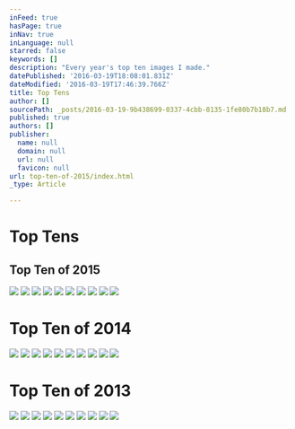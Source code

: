 ```yaml
---
inFeed: true
hasPage: true
inNav: true
inLanguage: null
starred: false
keywords: []
description: "Every year's top ten images I made."
datePublished: '2016-03-19T18:08:01.831Z'
dateModified: '2016-03-19T17:46:39.766Z'
title: Top Tens
author: []
sourcePath: _posts/2016-03-19-9b438699-0337-4cbb-8135-1fe80b7b18b7.md
published: true
authors: []
publisher:
  name: null
  domain: null
  url: null
  favicon: null
url: top-ten-of-2015/index.html
_type: Article

---
```

# Top Tens

## Top Ten of 2015
![](https://the-grid-user-content.s3-us-west-2.amazonaws.com/25a54abd-7477-4e31-a078-f2ca50fe88f1.jpg)
![](https://the-grid-user-content.s3-us-west-2.amazonaws.com/0d740b29-49e1-4109-b1bf-03a33b6241c2.jpg)
![](https://the-grid-user-content.s3-us-west-2.amazonaws.com/7c073d40-d18e-4b41-ac42-b1ebec813044.jpg)
![](https://the-grid-user-content.s3-us-west-2.amazonaws.com/c64463ec-e899-4713-ab46-f42d03e7a74b.jpg)
![](https://the-grid-user-content.s3-us-west-2.amazonaws.com/8d08920f-c6e2-43b0-b863-4e5bda5cefdd.jpg)
![](https://the-grid-user-content.s3-us-west-2.amazonaws.com/98ba70b7-b3ff-4d60-aa9d-4b732e300556.jpg)
![](https://the-grid-user-content.s3-us-west-2.amazonaws.com/3d4d4481-3341-40e3-9695-f45e5623f43a.jpg)
![](https://the-grid-user-content.s3-us-west-2.amazonaws.com/cae55780-9c77-4e9c-bb5d-70074bd7072a.jpg)
![](https://the-grid-user-content.s3-us-west-2.amazonaws.com/78df05ac-b026-467a-b855-e1d20ede66b5.jpg)
![](https://the-grid-user-content.s3-us-west-2.amazonaws.com/fa606c81-d365-4e9c-8044-7d7f82527192.jpg)

# Top Ten of 2014
![](https://the-grid-user-content.s3-us-west-2.amazonaws.com/d52f19e0-d8a4-43a3-9838-92aec35c9780.jpg)
![](https://the-grid-user-content.s3-us-west-2.amazonaws.com/0c547162-9e60-47b0-acd2-40f948220d9c.jpg)
![](https://the-grid-user-content.s3-us-west-2.amazonaws.com/86f1bef4-724f-4f26-8a4d-32c1120df4ec.jpg)
![](https://the-grid-user-content.s3-us-west-2.amazonaws.com/c52e426f-46db-426c-a343-e29987d1360a.jpg)
![](https://the-grid-user-content.s3-us-west-2.amazonaws.com/c3085977-0e97-4395-899b-28ef15ef336e.jpg)
![](https://the-grid-user-content.s3-us-west-2.amazonaws.com/b8224330-11c3-418e-a42f-b6110f4df43d.jpg)
![](https://the-grid-user-content.s3-us-west-2.amazonaws.com/3780b9f5-ab74-466f-bcbb-9d01e7a8aeac.jpg)
![](https://the-grid-user-content.s3-us-west-2.amazonaws.com/bea29d29-82d5-4f77-8737-2b8cde3bd080.jpg)
![](https://the-grid-user-content.s3-us-west-2.amazonaws.com/b5467867-f7d1-470f-b766-ecbdc10dd8ff.jpg)
![](https://the-grid-user-content.s3-us-west-2.amazonaws.com/4e088fee-c652-4b6c-a777-9534cc28be01.jpg)

# Top Ten of 2013
![](https://the-grid-user-content.s3-us-west-2.amazonaws.com/3f1ae9c9-7ab8-4833-ac28-f33e9caeb160.jpg)
![](https://the-grid-user-content.s3-us-west-2.amazonaws.com/c453f59c-4670-4825-883d-e7e76eb6a227.jpg)
![](https://the-grid-user-content.s3-us-west-2.amazonaws.com/e1f42ad3-693f-44d9-b68d-0c1eee3a5218.jpg)
![](https://s3-us-west-2.amazonaws.com/the-grid-img/p/b9f39a1115570726c0c961463cc634f5e8cde68c.jpg)
![](https://the-grid-user-content.s3-us-west-2.amazonaws.com/10e0bb1f-46ba-492f-a947-487b3f92c18f.jpg)
![](https://the-grid-user-content.s3-us-west-2.amazonaws.com/04e59bd2-2f31-4305-9634-35de61ab1089.jpg)
![](https://the-grid-user-content.s3-us-west-2.amazonaws.com/4f5963b8-a7b7-4a05-b45f-0364bfc7a46a.jpg)
![](https://the-grid-user-content.s3-us-west-2.amazonaws.com/9a3b47c3-bfa2-48b8-81d4-de12451955e3.jpg)
![](https://the-grid-user-content.s3-us-west-2.amazonaws.com/0d3d916d-c9aa-4bff-a909-a7ca6c1da682.jpg)
![](https://the-grid-user-content.s3-us-west-2.amazonaws.com/219aa545-4ccb-48b3-b094-6051f1633a63.jpg)